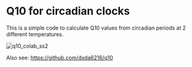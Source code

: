 # Q10 for circadian clocks
This is a simple code to calculate Q10 values from circadian periods at 2 different temperatures.

![q10_colab_ss2](https://user-images.githubusercontent.com/101025597/156907452-062df34a-958f-4896-a956-bab886c80227.jpg)

Also see:
https://github.com/dxda6216/q10
